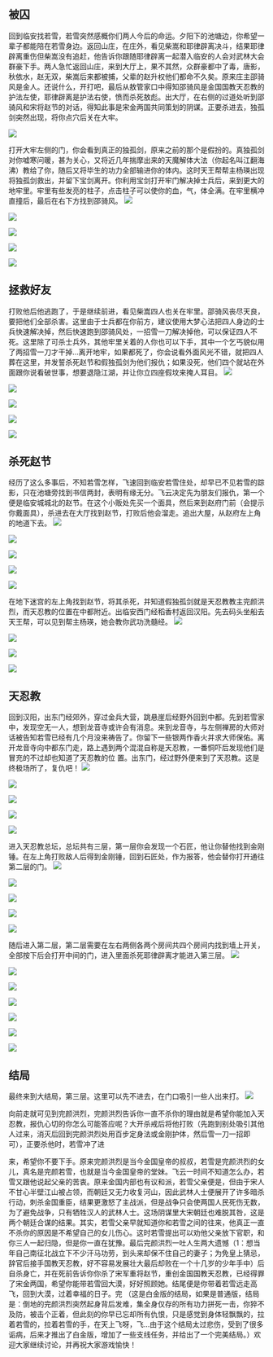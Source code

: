 ## 被囚

回到临安找若雪，若雪突然感概你们两人今后的命运。夕阳下的池塘边，你希望一辈子都能陪在若雪身边。返回山庄，在庄外，看见柴嵩和耶律辟离决斗，结果耶律辟离重伤但柴嵩没有追赶，他告诉你跟随耶律辟离一起潜入临安的人会对武林大会群豪下手。两人急忙返回山庄，来到大厅上，果不其然，众群豪都中了毒，唐影，秋依水，赵无双，柴嵩后来都被捕，父辈的赵升权他们都命不久矣。原来庄主邵骑风是金人。还说什么，开打吧，最后从敖管家口中得知邵骑风是金国国教天忍教的护法左使，耶律辟离是护法右使，愤而杀死敖彪。出大厅，在右侧的过道处听到邵骑风和宋将赵节的对话，得知此事是宋金两国共同策划的阴谋。正要杀进去，独孤剑突然出现，将你点穴后关在大牢。

        

           
![](./66-469-png_6_0_0_0_0_0_0_892.979_1262.879-893-0-0-893.jpg)

打开大牢左侧的门，你会看到真正的独孤剑，原来之前的那个是假扮的。真独孤剑对你嘘寒问暖，甚为关心，又将近几年揣摩出来的天魔解体大法（你起名叫江翻海沸）教给了你，随后又将毕生的功力全部输进你的体内。这时天王帮帮主杨瑛出现将独孤剑救出，并留下宝剑离开。你利用宝剑打开牢门解决掉士兵后，来到更大的地牢里。牢里有些发亮的柱子，点击柱子可以使你的血，气，体全满。在牢里横冲直撞后，最后在右下方找到邵骑风。
![](./67-469-png_6_0_0_0_0_0_0_892.979_1262.879-893-0-0-893.jpg)

![](./67-469-png_6_0_0_0_0_0_0_892.979_1262.879-893-0-474-893.jpg)

![](./68-469-png_6_0_0_0_0_0_0_892.979_1262.879-893-0-0-893.jpg)

![](./68-469-png_6_0_0_0_0_0_0_892.979_1262.879-893-0-474-893.jpg)

![](./69-469-png_6_0_0_0_0_0_0_892.979_1262.879-893-0-0-893.jpg)

## 拯救好友

打败他后他逃跑了，于是继续前进，看见柴嵩四人也关在牢里。邵骑风丧尽天良，要把他们全部杀害。这里由于士兵都在你前方，建议使用大梦心法把四人身边的士兵快速解决掉，然后快速跑到邵骑风处，一招雪一刀解决掉他，可以保证四人不死。这里除了可杀士兵外，其他牢里关着的人你也可以下手，其中一个乞丐貌似用了两招雪一刀才干掉…离开地牢，如果都死了，你会说看外面风光不错，就把四人葬在这里，并发誓杀死赵节和假独孤剑为他们报仇；如果没死，他们四个就站在外面跟你说看破世事，想要退隐江湖，并让你立四座假坟来掩人耳目。
![](./70-469-png_6_0_0_0_0_0_0_892.979_1262.879-893-0-0-893.jpg)

![](./70-469-png_6_0_0_0_0_0_0_892.979_1262.879-893-0-474-893.jpg)

        

           
![](./71-469-png_6_0_0_0_0_0_0_892.979_1262.879-893-0-0-893.jpg)

![](./71-469-png_6_0_0_0_0_0_0_892.979_1262.879-893-0-474-893.jpg)

![](./72-469-png_6_0_0_0_0_0_0_892.979_1262.879-893-0-0-893.jpg)

## 杀死赵节

经历了这么多事后，不知若雪怎样，飞速回到临安若雪住处，却早已不见若雪的踪影，只在池塘旁找到书信两封，表明有缘无分。飞云决定先为朋友们报仇，第一个便是临安城城北的赵节。在这个小贩处先买一个面具，然后来到赵府门前（会提示你戴面具），杀进去在大厅找到赵节，打败后他会溜走。追出大屋，从赵府左上角的地道下去。
![](./72-469-png_6_0_0_0_0_0_0_892.979_1262.879-893-0-474-893.jpg)

![](./73-469-png_6_0_0_0_0_0_0_892.979_1262.879-893-0-0-893.jpg)

![](./73-469-png_6_0_0_0_0_0_0_892.979_1262.879-893-0-474-893.jpg)

![](./74-469-png_6_0_0_0_0_0_0_892.979_1262.879-893-0-0-893.jpg)

![](./74-469-png_6_0_0_0_0_0_0_892.979_1262.879-893-0-474-893.jpg)

在地下迷宫的左上角找到赵节，将其杀死，并知道假独孤剑就是天忍教教主完颜洪烈，而天忍教的位置在中都附近。出临安西门经稻香村返回汉阳。先去码头坐船去天王帮，可以见到帮主杨瑛，她会教你武功洗髓经。
![](./75-469-png_6_0_0_0_0_0_0_892.979_1262.879-893-0-0-893.jpg)

![](./75-469-png_6_0_0_0_0_0_0_892.979_1262.879-893-0-474-893.jpg)

        

           
![](./76-469-png_6_0_0_0_0_0_0_892.979_1262.879-893-0-0-893.jpg)

![](./76-469-png_6_0_0_0_0_0_0_892.979_1262.879-893-0-474-893.jpg)

## 天忍教

回到汉阳，出东门经郊外，穿过金兵大营，跳悬崖后经野外回到中都。先到若雪家中，发现空无一人，想到龙音寺或许会有消息。来到龙音寺，与左侧禅房的大师对话被告知若雪已经有几个月没来祷告了。你留下一些银两作香火并求大师保佑。离开龙音寺向中都东门走，路上遇到两个混混自称是天忍教，一番恫吓后发现他们是冒充的不过却也知道了天忍教的位
置。出东门，经过野外便来到了天忍教。这是终极场所了，复仇吧！
![](./77-470-png_6_0_0_0_0_0_0_892.979_1262.879-893-0-0-893.jpg)

![](./77-470-png_6_0_0_0_0_0_0_892.979_1262.879-893-0-475-893.jpg)

![](./78-469-png_6_0_0_0_0_0_0_892.979_1262.879-893-0-0-893.jpg)

![](./78-469-png_6_0_0_0_0_0_0_892.979_1262.879-893-0-474-893.jpg)

![](./79-469-png_6_0_0_0_0_0_0_892.979_1262.879-893-0-0-893.jpg)

进入天忍教总坛，总坛共有三层，第一层你会发现一个石匠，他让你替他找到金刚锤。在左上角打败敌人后得到金刚锤，回到石匠处，作为报答，他会替你打开通往第二层的门。
![](./79-469-png_6_0_0_0_0_0_0_892.979_1262.879-893-0-474-893.jpg)

![](./80-469-png_6_0_0_0_0_0_0_892.979_1262.879-893-0-0-893.jpg)

![](./80-469-png_6_0_0_0_0_0_0_892.979_1262.879-893-0-474-893.jpg)

        

           
![](./81-469-png_6_0_0_0_0_0_0_892.979_1262.879-893-0-0-893.jpg)

![](./81-469-png_6_0_0_0_0_0_0_892.979_1262.879-893-0-474-893.jpg)

随后进入第二层，第二层需要在左右两侧各两个房间共四个房间内找到墙上开关，全部按下后会打开中间的门，进入里面杀死耶律辟离才能进入第三层。
![](./82-469-png_6_0_0_0_0_0_0_892.979_1262.879-893-0-0-893.jpg)

![](./82-469-png_6_0_0_0_0_0_0_892.979_1262.879-893-0-474-893.jpg)

![](./83-469-png_6_0_0_0_0_0_0_892.979_1262.879-893-0-0-893.jpg)

![](./83-469-png_6_0_0_0_0_0_0_892.979_1262.879-893-0-474-893.jpg)

![](./84-469-png_6_0_0_0_0_0_0_892.979_1262.879-893-0-0-893.jpg)

![](./84-469-png_6_0_0_0_0_0_0_892.979_1262.879-893-0-474-893.jpg)

![](./85-469-png_6_0_0_0_0_0_0_892.979_1262.879-893-0-0-893.jpg)

## 结局

最终来到大结局，第三层。这里可以先不进去，在门口吸引一些人出来打。
![](./85-470-png_6_0_0_0_0_0_0_892.979_1262.879-893-0-474-893.jpg)

向前走就可见到完颜洪烈，完颜洪烈告诉你一直不杀你的理由就是希望你能加入天忍教，报仇心切的你怎么可能答应呢？大开杀戒后将他打败（先跑到别处吸引其他人过来，消灭后回到完颜洪烈处用百步定身法或金刚护体，然后雪一刀一招即可），正要杀他时，若雪冲了进

        

           
来，希望你不要下手。原来完颜洪烈是当今金国皇帝的叔叔，若雪是完颜洪烈的女儿，真名是完颜若雪，也就是当今金国皇帝的堂妹。飞云一时间不知道怎么办，若雪又跟他说起父亲的苦衷。原来金国内部也有议和派，若雪父亲便是，但由于宋人不甘心半壁江山被占领，而朝廷又无力收复河山，因此武林人士便展开了许多暗杀行动，刺杀金国重臣，结果更激怒了主战派，但是战争只会使两国人民死伤无数，为了避免战争，只有牺牲汉人的武林人士。这场阴谋里大宋朝廷也难脱其咎，这是两个朝廷合谋的结果。其实，若雪父亲早就知道你和若雪之间的往来，他真正一直不杀你的原因是不希望自己的女儿伤心。这时若雪提出可以劝他父亲放下官职，和你三人一起归隐，但是你一直在犹豫。最后完颜洪烈一吐人生两大遗憾（1：想当年自己南征北战立下不少汗马功劳，到头来却保不住自己的妻子；为免皇上猜忌，辞官后接手国教天忍教，好不容易发展壮大最后却败在一个十几岁的少年手中）后自杀身亡，并在死前告诉你你杀了宋军重将赵节，重创金国国教天忍教，已经得罪了宋金两国，希望你能带若雪回大漠，好好照顾她。结尾便是你带着若雪远走高飞，回到大漠，过着幸福的日子。完
（这是白金版的结局，如果是普通版，结局是：倒地的完颜洪烈突然起身背后发难，集全身仅存的所有功力拼死一击，你猝不及防，被击个正着，但此刻的你早已忘却所有仇恨，只是感觉到身体轻飘飘的，拉着若雪的，拉着若雪的手，在天上飞呀，飞…由于这个结局太过悲伤，受到了很多诟病，后来才推出了白金版，增加了一些支线任务，并给出了一个完美结局。）欢迎大家继续讨论，并再祝大家游戏愉快！

        
